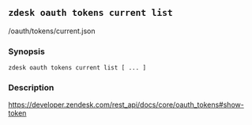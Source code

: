 ## `zdesk oauth tokens current list`

/oauth/tokens/current.json

### Synopsis

    zdesk oauth tokens current list [ ... ]

### Description

https://developer.zendesk.com/rest_api/docs/core/oauth_tokens#show-token

